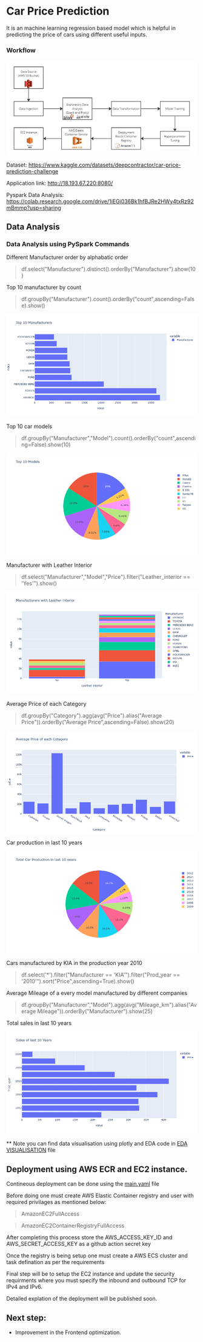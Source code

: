 # Car Price Prediction
It is an machine learning regression based model which is helpful in predicting the price of cars using different useful inputs.

### Workflow 
![ML Workflow](https://github.com/SaurabhNair239/Car-Price-predictor/blob/main/images/car_price_workflow.jpg)

Dataset: https://www.kaggle.com/datasets/deepcontractor/car-price-prediction-challenge

Application link: http://18.193.67.220:8080/

Pyspark Data Analysis: https://colab.research.google.com/drive/1iEGi036Bk1hfBJRe2HWy4txRz92mBmmp?usp=sharing

## Data Analysis

###  Data Analysis using PySpark Commands 

Different Manufacturer order by alphabatic order

> df.select("Manufacturer").distinct().orderBy("Manufacturer").show(10)

Top 10 manufacturer by count

> df.groupBy("Manufacturer").count().orderBy("count",ascending=False).show()

![Top 10 Manufatures](https://github.com/SaurabhNair239/Car-Price-predictor/blob/main/images/newplot.png)

Top 10 car models

> df.groupBy("Manufacturer","Model").count().orderBy("count",ascending=False).show(10)

![Top 10 car Model](https://github.com/SaurabhNair239/Car-Price-predictor/blob/main/images/newplot(1).png)
 
Manufacturer with Leather Interior

> df.select("Manufacturer","Model","Price").filter("Leather_interior == 'Yes'").show()

![Manufacturer Leather Interior](https://github.com/SaurabhNair239/Car-Price-predictor/blob/main/images/newplot(2).png)

Average Price of each Category 

> df.groupBy("Category").agg(avg("Price").alias("Average Price")).orderBy("Average Price",ascending=False).show(20)

![Average Price category](https://github.com/SaurabhNair239/Car-Price-predictor/blob/main/images/newplot(3).png)

Car production in last 10 years

![10 years car production](https://github.com/SaurabhNair239/Car-Price-predictor/blob/main/images/newplot(4).png)

Cars manufactured by KIA in the production year 2010

> df.select('*').filter("Manufacturer == 'KIA'").filter("Prod_year == '2010'").sort("Price",ascending=True).show()

Average Mileage of a every model manufactured by different companies

> df.groupBy("Manufacturer","Model").agg(avg("Mileage_km").alias("Average Mileage")).orderBy("Manufacturer").show(25)

Total sales in last 10 years

![10 years car production](https://github.com/SaurabhNair239/Car-Price-predictor/blob/main/images/newplot(7).png)


** Note you can find data visualisation using plotly and EDA code in [EDA VISUALISATION](https://github.com/SaurabhNair239/Credit-card-default-predictor/blob/main/notebook/EDA.ipynb) file

## Deployment using AWS ECR and EC2 instance.

Contineous deployment can be done using the [main.yaml](https://github.com/SaurabhNair239/Car-Price-Predictor/blob/main/.github/workflows/main.yaml) file 

Before doing one must create AWS Elastic Container registry and user with required privilages as mentioned below:

> AmazonEC2FullAccess

> AmazonEC2ContainerRegistryFullAccess

After completing this process store the AWS_ACCESS_KEY_ID and AWS_SECRET_ACCESS_KEY as a github action secret key

Once the registry is being setup one must create a AWS ECS cluster and task defination as per the requirements

Final step will be to setup the EC2 instance and update the security requirments where you must specify the inbound and outbound TCP for IPv4 and IPv6.

Detailed explation of the deployment will be published soon.

## Next step:
* Improvement in the Frontend optimization.

